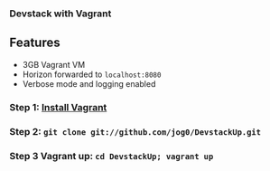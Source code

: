 ### Devstack with Vagrant

## Features

* 3GB Vagrant VM
* Horizon forwarded to `localhost:8080`
* Verbose mode and logging enabled

### Step 1: [Install Vagrant](http://vagrantup.com/v1/docs/getting-started/index.html)

### Step 2: `git clone git://github.com/jog0/DevstackUp.git`

### Step 3 Vagrant up: `cd DevstackUp; vagrant up`
